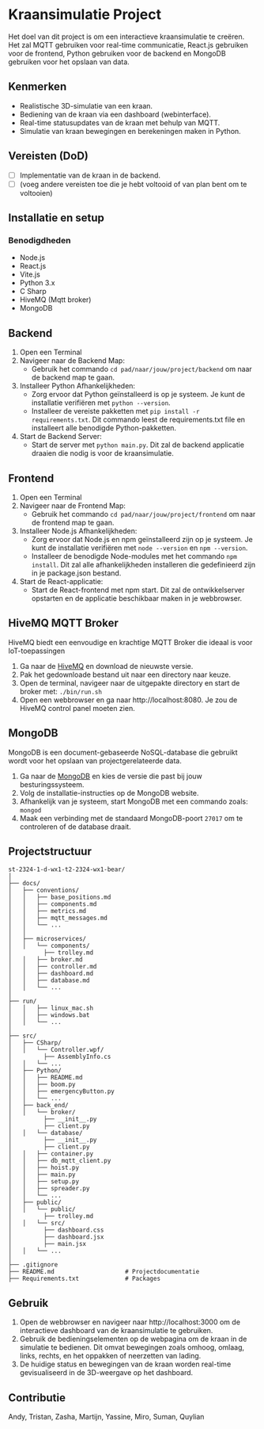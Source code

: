 # Kraansimulatie Project

Het doel van dit project is om een interactieve kraansimulatie te creëren. Het zal MQTT gebruiken voor real-time communicatie, 
React.js gebruiken voor de frontend, Python gebruiken voor de backend en MongoDB gebruiken voor het opslaan van data. 

## Kenmerken

* Realistische 3D-simulatie van een kraan.
* Bediening van de kraan via een dashboard (webinterface).
* Real-time statusupdates van de kraan met behulp van MQTT.
* Simulatie van kraan bewegingen en berekeningen maken in Python.

## Vereisten (DoD)

- [ ] Implementatie van de kraan in de backend.
- [ ] (voeg andere vereisten toe die je hebt voltooid of van plan bent om te voltooien)

## Installatie en setup

### Benodigdheden

* Node.js
* React.js
* Vite.js
* Python 3.x
* C Sharp
* HiveMQ (Mqtt broker)
* MongoDB

## Backend 
1. Open een Terminal 
2. Navigeer naar de Backend Map:
    *  Gebruik het commando ```cd pad/naar/jouw/project/backend``` om naar de backend map te gaan.
3. Installeer Python Afhankelijkheden:
    *   Zorg ervoor dat Python geïnstalleerd is op je systeem. Je kunt de installatie verifiëren met ```python --version```.
    *   Installeer de vereiste pakketten met ```pip install -r requirements.txt```. Dit commando leest de requirements.txt file en installeert alle benodigde Python-pakketten.
4. Start de Backend Server:
    *   Start de server met ```python main.py```. Dit zal de backend applicatie draaien die nodig is voor de kraansimulatie.

## Frontend 
1. Open een Terminal
2. Navigeer naar de Frontend Map:
   *  Gebruik het commando ```cd pad/naar/jouw/project/frontend``` om naar de frontend map te gaan.
3. Installeer Node.js Afhankelijkheden:
   *  Zorg ervoor dat Node.js en npm geïnstalleerd zijn op je systeem. Je kunt de installatie verifiëren met ```node --version``` en ```npm --version```.
   *  Installeer de benodigde Node-modules met het commando ```npm install```. Dit zal alle afhankelijkheden installeren die gedefinieerd zijn in je package.json bestand.
4. Start de React-applicatie:
   *  Start de React-frontend met npm start. Dit zal de ontwikkelserver opstarten en de applicatie beschikbaar maken in je webbrowser.

## HiveMQ MQTT Broker 

HiveMQ biedt een eenvoudige en krachtige MQTT Broker die ideaal is voor IoT-toepassingen

1. Ga naar de [HiveMQ](https://www.hivemq.com) en download de nieuwste versie.
2. Pak het gedownloade bestand uit naar een directory naar keuze.
3. Open de terminal, navigeer naar de uitgepakte directory en start de broker met:
```./bin/run.sh```
4. Open een webbrowser en ga naar http://localhost:8080. Je zou de HiveMQ control panel moeten zien.

## MongoDB 

MongoDB is een document-gebaseerde NoSQL-database die gebruikt wordt voor het opslaan van projectgerelateerde data. 

1. Ga naar de [MongoDB](https://www.mongodb.com) en kies de versie die past bij jouw besturingssysteem.
2. Volg de installatie-instructies op de MongoDB website.
3. Afhankelijk van je systeem, start MongoDB met een commando zoals:
```mongod```
4. Maak een verbinding met de standaard MongoDB-poort ```27017``` om te controleren of de database draait.

## Projectstructuur

    st-2324-1-d-wx1-t2-2324-wx1-bear/
    │
    ├── docs/                    
    │   ├── conventions/                   
    │   │   ├── base_positions.md      
    │   │   ├── components.md         
    │   │   ├── metrics.md            
    │   │   ├── mqtt_messages.md      
    │   │   └── ...                  
    │   │
    │   ├── microservices/  
    │   │   └── components/
    │         ├── trolley.md
    │   │   ├── broker.md            
    │   │   ├── controller.md
    │   │   ├── dashboard.md
    │   │   ├── database.md
    │   │   └── ...    
    │
    ├── run/                     
    │   │   ├── linux_mac.sh       
    │   │   ├── windows.bat        
    │   │   └── ...                   
    │
    ├── src/                     
    │   ├── CSharp/  
    │   │   └── Controller.wpf/
    │         ├── AssemblyInfo.cs        
    │   │   └── ...                   
    │   ├── Python/  
    │   │   ├── README.md         
    │   │   ├── boom.py         
    │   │   ├── emergencyButton.py   
    │   │   └── ...  
    │   ├── back_end/    
    │   │   └── broker/
    │         ├── __init__.py
    │         ├── client.py
    │   │   └── database/
    │         ├── __init__.py
    │         ├── client.py
    │   │   ├── container.py        
    │   │   ├── db_mqtt_client.py 
    │   │   ├── hoist.py
    │   │   ├── main.py 
    │   │   ├── setup.py 
    │   │   ├── spreader.py 
    │   │   └── ...
    │   ├── public/  
    │   │   └── public/
    │         ├── trolley.md
    │   │   └── src/
    │         ├── dashboard.css    
    │         ├── dashboard.jsx  
    │         ├── main.jsx
    │   │   └── ...   
    │
    ├── .gitignore  
    ├── README.md                    # Projectdocumentatie
    ├── Requirements.txt             # Packages

## Gebruik

1. Open de webbrowser en navigeer naar http://localhost:3000 om de interactieve dashboard van de kraansimulatie te gebruiken.
2. Gebruik de bedieningselementen op de webpagina om de kraan in de simulatie te bedienen. Dit omvat bewegingen zoals omhoog, omlaag, links, rechts, en het oppakken of neerzetten van lading.
3. De huidige status en bewegingen van de kraan worden real-time gevisualiseerd in de 3D-weergave op het dashboard.

## Contributie

Andy, Tristan, Zasha, Martijn, Yassine, Miro, Suman, Quylian
